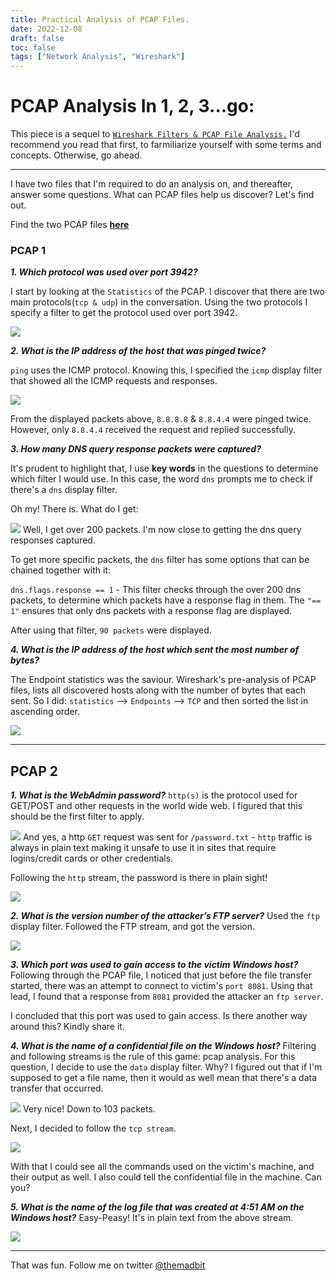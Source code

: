 ```yaml
---
title: Practical Analysis of PCAP Files.
date: 2022-12-08
draft: false
toc: false
tags: ["Network Analysis", "Wireshark"]
---
```


# PCAP Analysis In 1, 2, 3...go:

This piece is a sequel to [`Wireshark Filters & PCAP File Analysis.`](https://marktanui.github.io/posts/wireshark)
I'd recommend you read that first, to farmiliarize yourself with some terms and concepts. Otherwise, go ahead.

---

I have two files that I'm required to do an analysis on, and thereafter, answer some questions. What can PCAP files help us discover? Let's find out.

Find the two PCAP files [**here**](https://github.com/MarkTanui/marktanui.github.io/tree/main/assets/posts/wireshark-sbt)

### PCAP 1
***1. Which protocol was used over port 3942?***

I start by looking at the `Statistics` of the PCAP.
I discover that there are two main protocols(`tcp & udp`) in the conversation.
Using the two protocols I specify a filter to get the protocol used over port 3942.

![](https://i.imgur.com/6vxnxZQ.png) 


***2. What is the IP address of the host that was pinged twice?***

`ping` uses the ICMP protocol. Knowing this, I specified the `icmp` display filter that showed all the ICMP requests and responses.

![](https://i.imgur.com/JBGbNMo.png)

From the displayed packets above, `8.8.8.8` & `8.8.4.4` were pinged twice. However, only `8.8.4.4` received the request and replied successfully.

***3. How many DNS query response packets were captured?***

It's prudent to highlight that, I use **key words** in the questions to determine which filter I would use. In this case, the word `dns` prompts me to check if there's a `dns` display filter.

Oh my! There is. What do I get:

![](https://i.imgur.com/X8U9dBD.png)
Well, I get over 200 packets. I'm now close to getting the dns query responses captured.

To get more specific packets, the `dns` filter has some options that can be chained together with it:

`dns.flags.response == 1` - This filter checks through the over 200 dns packets, to determine which packets have a response flag in them. The `"== 1"` ensures that only dns packets with a response flag are displayed.

After using that filter, `90 packets` were displayed.


***4. What is the IP address of the host which sent the most number of bytes?***

The Endpoint statistics was the saviour. Wireshark's pre-analysis of PCAP files, lists all discovered hosts along with the number of bytes that each sent.
So I did: `statistics` --> `Endpoints` --> `TCP` and then sorted the list in ascending order.

![](https://i.imgur.com/oHgZlw8.png)

---


## PCAP 2

***1. What is the WebAdmin password?***
`http(s)` is the protocol used for GET/POST and other requests in the world wide web.
I figured that this should be the first filter to apply.

![](https://i.imgur.com/u9quAW6.png)
And yes, a http `GET` request was sent for `/password.txt` - `http` traffic is always in plain text making it unsafe to use it in sites that require logins/credit cards or other credentials.

Following the `http` stream, the password is there in plain sight!

![](https://i.imgur.com/70RKN58.png)



***2. What is the version number of the attacker’s FTP server?***
Used the `ftp` display filter.
Followed the FTP stream, and got the version.

![](https://i.imgur.com/9793TDu.png)


***3. Which port was used to gain access to the victim Windows host?***
Following through the PCAP file, I noticed that just before the file transfer started, there was an attempt to connect to victim's `port 8081`. Using that lead, I found that a response from `8081` provided the attacker an `ftp server`.

I concluded that this port was used to gain access. Is there another way around this? Kindly share it.

***4. What is the name of a confidential file on the Windows host?***
Filtering and following streams is the rule of this game: pcap analysis.
For this question, I decide to use the `data` display filter. Why? I figured out that if I'm supposed to get a file name, then it would as well mean that there's a data transfer that occurred.

![](https://i.imgur.com/QRtYc67.png)
Very nice! Down to 103 packets.

Next, I decided to follow the `tcp stream`.

![](https://i.imgur.com/6dKnEB5.png)

With that I could see all the commands used on the victim's machine, and their output as well. I also could tell the confidential file in the machine. Can you?

***5. What is the name of the log file that was created at 4:51 AM on the Windows host?***
Easy-Peasy!
It's in plain text from the above stream.

![](https://i.imgur.com/sGNR1P1.png)


---
That was fun.
Follow me on twitter [@themadbit](https://twitter.com/@themadbit)
